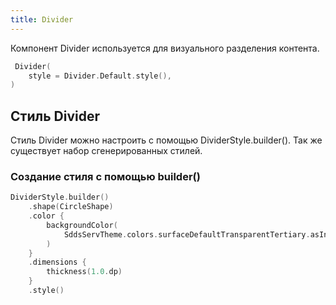 ```yaml
---
title: Divider
--- 
```


Компонент Divider используется для визуального разделения контента.

```kotlin
 Divider(
    style = Divider.Default.style(),
)
```

## Стиль Divider

Стиль Divider можно настроить с помощью DividerStyle.builder(). Так же существует набор сгенерированных стилей.

### Создание стиля с помощью builder()

```kotlin
DividerStyle.builder()
    .shape(CircleShape)
    .color {
        backgroundColor(
            SddsServTheme.colors.surfaceDefaultTransparentTertiary.asInteractive(),
        )
    }
    .dimensions {
        thickness(1.0.dp)
    }
    .style()
```

